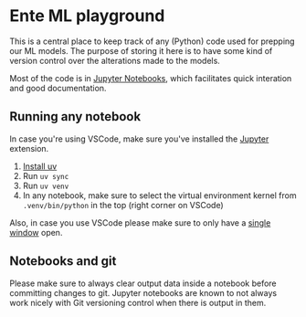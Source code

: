 # Ente ML playground

This is a central place to keep track of any (Python) code used for prepping our ML models. The purpose of storing it here is to have some kind of version control over the alterations made to the models.

Most of the code is in [Jupyter Notebooks](https://jupyter.org/), which facilitates quick interation and good documentation.

## Running any notebook

In case you're using VSCode, make sure you've installed the [Jupyter](https://marketplace.visualstudio.com/items?itemName=ms-toolsai.jupyter) extension.

1. [Install uv](https://docs.astral.sh/uv/getting-started/installation/)
2. Run `uv sync`
3. Run `uv venv`
4. In any notebook, make sure to select the virtual environment kernel from `.venv/bin/python` in the top (right corner on VSCode)

Also, in case you use VSCode please make sure to only have a [single window](https://github.com/microsoft/vscode/issues/125993#issuecomment-2099627960) open.

## Notebooks and git

Please make sure to always clear output data inside a notebook before committing changes to git.
Jupyter notebooks are known to not always work nicely with Git versioning control when there is output in them.
